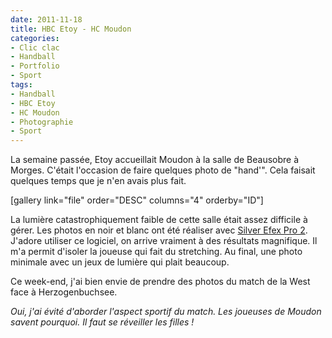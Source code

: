 ```yaml
---
date: 2011-11-18
title: HBC Etoy - HC Moudon
categories:
- Clic clac
- Handball
- Portfolio
- Sport
tags:
- Handball
- HBC Etoy
- HC Moudon
- Photographie
- Sport
---
```

La semaine passée, Etoy accueillait Moudon à la salle de Beausobre à Morges. C'était l'occasion de faire quelques photo de "hand'". Cela faisait quelques temps que je n'en avais plus fait.

<!--more-->

[gallery link="file" order="DESC" columns="4" orderby="ID"]

<!--more-->

La lumière catastrophiquement faible de cette salle était assez difficile à gérer. Les photos en noir et blanc ont été réaliser avec <a title="Site de Silver Efex" href="https://www.niksoftware.com/silverefexpro/fr/entry.php">Silver Efex Pro 2</a>. J'adore utiliser ce logiciel, on arrive vraiment à des résultats magnifique. Il m'a permit d'isoler la joueuse qui fait du stretching. Au final, une photo minimale avec un jeux de lumière qui plait beaucoup.

Ce week-end, j'ai bien envie de prendre des photos du match de la West face à Herzogenbuchsee.

<em>Oui, j'ai évité d'aborder l'aspect sportif du match. Les joueuses de Moudon savent pourquoi. Il faut se réveiller les filles !</em>

